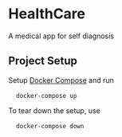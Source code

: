 <h1> HealthCare </h1>

<p> A medical app for self diagnosis <p>

<h2> Project Setup </h2>

<p> Setup <a href="https://docs.docker.com/compose/">Docker Compose</a> and run <pre> <code> docker-compose up </code> </pre> <p>

<p> To tear down the setup, use <pre> <code> docker-compose down </code> </pre> <p>
